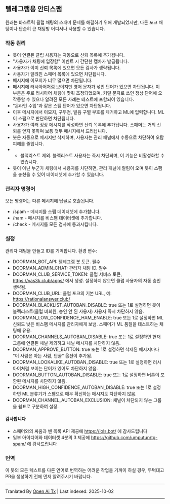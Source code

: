 ## 텔레그램용 안티스팸

원래는 바스트릭 클럽 채팅의 스패머 문제를 해결하기 위해 개발되었지만, 다른 포크 채팅이나 단순히 큰 채팅방 어디서나 사용할 수 있습니다.

### 작동 원리
- 봇이 연결된 클럽 사용자는 자동으로 신뢰 목록에 추가됩니다.
- "사용자가 채팅에 입장함" 이벤트 시 간단한 캡차가 발급됩니다.
- 사용자가 이미 신뢰 목록에 있으면 모든 검사가 생략됩니다.
- 사용자가 알려진 스패머 목록에 있으면 차단됩니다.
- 메시지에 이모지가 너무 많으면 차단됩니다.
- 메시지에 러시아어처럼 보이지만 영어 문자가 섞인 단어가 있으면 차단됩니다. 이 부분은 주로 러시아어 채팅에 맞춰 조정되었으며, 키릴 문자로 쓰인 정상 단어에 오작동할 수 있으나 알려진 모든 사례는 테스트에 포함되어 있습니다.
- "온라인 수입"과 같은 스팸 단어가 있으면 차단됩니다.
- 이후 메시지에서 이모지, 구두점, 발음 구별 부호를 제거하고 ML에 입력합니다. ML이 스팸으로 판단하면 차단됩니다.
- 사용자가 여러 정상 메시지를 작성하면 신뢰 목록에 추가됩니다. 스패머는 거의 신뢰를 얻지 못하며 보통 첫두 메시지에서 드러납니다.
- 봇은 자동으로 메시지만 삭제하며, 사용자는 관리 패널에서 수동으로 차단하여 오탐 피해를 줄입니다.
- - 블랙리스트 제외. 블랙리스트 사용자는 즉시 차단되며, 이 기능은 비활성화할 수 있습니다.
- 봇이 아닌 누군가 채팅에서 사용자를 차단하면, 관리 패널에 알림이 오며 봇이 스팸을 놓쳤을 수 있어 데이터셋에 추가할 수 있습니다.

### 관리자 명령어
모든 명령어는 다른 메시지에 답글로 호출됩니다.
- /spam - 메시지를 스팸 데이터셋에 추가합니다.
- /ham - 메시지를 비스팸 데이터셋에 추가합니다.
- /check - 메시지를 모든 검사에 통과시킵니다.

### 설정
관리자 채팅을 만들고 ID를 기억합니다.
환경 변수:
- DOORMAN_BOT_API: 텔레그램 봇 토큰. 필수
- DOORMAN_ADMIN_CHAT: 관리자 채팅 ID. 필수
- DOORMAN_CLUB_SERVICE_TOKEN: 클럽 서비스 토큰, https://vas3k.club/apps/ 에서 생성. 설정하지 않으면 클럽 사용자의 자동 승인 생략됨.
- DOORMAN_CLUB_URL: 클럽 포크의 기본 URL, 예: https://rationalanswer.club/
- DOORMAN_BLACKLIST_AUTOBAN_DISABLE: true 또는 1로 설정하면 봇이 블랙리스트(클럽 비회원, 승인 안 된 사용자) 사용자 즉시 차단하지 않음.
- DOORMAN_LOW_CONFIDENCE_HAM_ENABLE: true 또는 1로 설정하면 ML 신뢰도 낮은 비스팸 메시지를 관리자에게 보냄. 스패머가 ML 품질을 테스트하는 채팅에 유용.
- DOORMAN_CHANNELS_AUTOBAN_DISABLE: true 또는 1로 설정하면 현재 그룹에 연결된 채널 제외하고 채널 메시지를 차단하지 않음.
- DOORMAN_APPROVE_BUTTON: true 또는 1로 설정하면 삭제된 메시지마다 "이 사람은 아는 사람, 단골" 옵션이 추가됨.
- DOORMAN_LOOKALIKE_AUTOBAN_DISABLE: true 또는 1로 설정하면 러시아어처럼 보이는 단어가 있어도 차단하지 않음.
- DOORMAN_BUTTON_AUTOBAN_DISABLE: true 또는 1로 설정하면 버튼이 포함된 메시지를 차단하지 않음.
- DOORMAN_HIGH_CONFIDENCE_AUTOBAN_DISABLE: true 또는 1로 설정하면 ML 분류기가 스팸으로 매우 확신하는 메시지도 차단하지 않음.
- DOORMAN_CHANNEL_AUTOBAN_EXCLUSION: 채널이 차단되지 않는 그룹을 쉼표로 구분하여 설정.

#### 감사합니다
- 스패머와의 싸움과 밴 목록 API 제공에 https://lols.bot/ 에 감사드립니다
- 일부 아이디어와 데이터셋 4분의 3 제공에 https://github.com/umputun/tg-spam/ 에 감사드립니다

### 번역
이 봇의 모든 텍스트를 다른 언어로 번역하는 어려운 작업을 기꺼이 하실 경우, 무턱대고 PR을 생성하기 전에 먼저 알려주시기 바랍니다.



---

Tranlated By [Open Ai Tx](https://github.com/OpenAiTx/OpenAiTx) | Last indexed: 2025-10-02

---